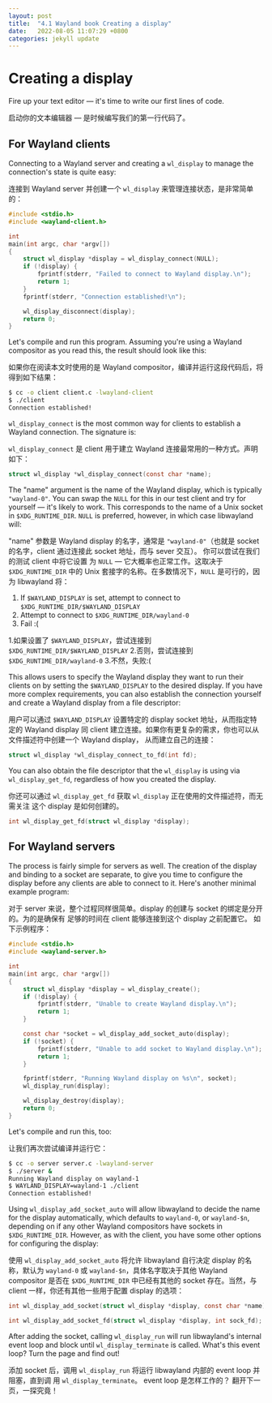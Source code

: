 ```yaml
---
layout: post
title:  "4.1 Wayland book Creating a display"
date:   2022-08-05 11:07:29 +0800
categories: jekyll update
---
```

# Creating a display

Fire up your text editor &mdash; it's time to write our first lines of code.

启动你的文本编辑器 &mdash; 是时候编写我们的第一行代码了。

## For Wayland clients

Connecting to a Wayland server and creating a `wl_display` to manage the
connection's state is quite easy:

连接到 Wayland server 并创建一个 `wl_display` 来管理连接状态，是非常简单的：

```c
#include <stdio.h>
#include <wayland-client.h>

int
main(int argc, char *argv[])
{
    struct wl_display *display = wl_display_connect(NULL);
    if (!display) {
        fprintf(stderr, "Failed to connect to Wayland display.\n");
        return 1;
    }
    fprintf(stderr, "Connection established!\n");

    wl_display_disconnect(display);
    return 0;
}
```

Let's compile and run this program. Assuming you're using a Wayland compositor
as you read this, the result should look like this:

如果你在阅读本文时使用的是 Wayland compositor，编译并运行这段代码后，将得到如下结果：

```sh
$ cc -o client client.c -lwayland-client
$ ./client
Connection established!
```

`wl_display_connect` is the most common way for clients to establish a Wayland
connection. The signature is:

`wl_display_connect` 是 client 用于建立 Wayland 连接最常用的一种方式。声明如下：

```c
struct wl_display *wl_display_connect(const char *name);
```

The "name" argument is the name of the Wayland display, which is typically
`"wayland-0"`. You can swap the `NULL` for this in our test client and try for
yourself &mdash; it's likely to work. This corresponds to the name of a Unix 
socket in `$XDG_RUNTIME_DIR`. `NULL` is preferred, however, in which case 
libwayland will:

"name" 参数是 Wayland display 的名字，通常是 `"wayland-0"`（也就是 socket 的名字，client 
通过连接此 socket 地址，而与 sever 交互）。 你可以尝试在我们的测试 client 中将它设置
为 `NULL` &mdash; 它大概率也正常工作。这取决于 `$XDG_RUNTIME_DIR` 中的
Unix 套接字的名称。在多数情况下，`NULL` 是可行的，因为 libwayland 将： 

1. If `$WAYLAND_DISPLAY` is set, attempt to connect to
   `$XDG_RUNTIME_DIR/$WAYLAND_DISPLAY`
2. Attempt to connect to `$XDG_RUNTIME_DIR/wayland-0`
3. Fail :(

1.如果设置了 `$WAYLAND_DISPLAY`，尝试连接到 `$XDG_RUNTIME_DIR/$WAYLAND_DISPLAY`
2.否则，尝试连接到 `$XDG_RUNTIME_DIR/wayland-0`
3.不然，失败:( 

This allows users to specify the Wayland display they want to run their clients
on by setting the `$WAYLAND_DISPLAY` to the desired display. If you have more
complex requirements, you can also establish the connection yourself and create
a Wayland display from a file descriptor:

用户可以通过 `$WAYLAND_DISPLAY` 设置特定的 display socket 地址，从而指定特定的 Wayland display
同 client 建立连接。如果你有更复杂的需求，你也可以从文件描述符中创建一个 Wayland display，
从而建立自己的连接：

```c
struct wl_display *wl_display_connect_to_fd(int fd);
```

You can also obtain the file descriptor that the `wl_display` is using via
`wl_display_get_fd`, regardless of how you created the display.

你还可以通过 `wl_display_get_fd` 获取 `wl_display` 正在使用的文件描述符，而无需关注
这个 display 是如何创建的。 

```c
int wl_display_get_fd(struct wl_display *display);
```

## For Wayland servers

The process is fairly simple for servers as well. The creation of the display
and binding to a socket are separate, to give you time to configure the display
before any clients are able to connect to it. Here's another minimal example
program:

对于 server 来说，整个过程同样很简单。display 的创建与 socket 的绑定是分开的。为的是确保有
足够的时间在 client 能够连接到这个 display 之前配置它。 如下示例程序： 

```c
#include <stdio.h>
#include <wayland-server.h>

int
main(int argc, char *argv[])
{
    struct wl_display *display = wl_display_create();
    if (!display) {
        fprintf(stderr, "Unable to create Wayland display.\n");
        return 1;
    }

    const char *socket = wl_display_add_socket_auto(display);
    if (!socket) {
        fprintf(stderr, "Unable to add socket to Wayland display.\n");
        return 1;
    }

    fprintf(stderr, "Running Wayland display on %s\n", socket);
    wl_display_run(display);

    wl_display_destroy(display);
    return 0;
}
```

Let's compile and run this, too:

让我们再次尝试编译并运行它：

```sh
$ cc -o server server.c -lwayland-server
$ ./server &
Running Wayland display on wayland-1
$ WAYLAND_DISPLAY=wayland-1 ./client
Connection established!
```

Using `wl_display_add_socket_auto` will allow libwayland to decide the name for
the display automatically, which defaults to `wayland-0`, or `wayland-$n`,
depending on if any other Wayland compositors have sockets in
`$XDG_RUNTIME_DIR`. However, as with the client, you have some other options for
configuring the display:

使用 `wl_display_add_socket_auto` 将允许 libwayland 自行决定 display 的名称，默认为
`wayland-0` 或 `wayland-$n`，具体名字取决于其他 Wayland compositor 是否在 `$XDG_RUNTIME_DIR` 
中已经有其他的 socket 存在。当然，与 client 一样，你还有其他一些用于配置 display 的选项：

```c
int wl_display_add_socket(struct wl_display *display, const char *name);

int wl_display_add_socket_fd(struct wl_display *display, int sock_fd);
```

After adding the socket, calling `wl_display_run` will run libwayland's internal
event loop and block until `wl_display_terminate` is called. What's this event
loop? Turn the page and find out!

添加 socket 后，调用 `wl_display_run` 将运行 libwayland 内部的 event loop 并阻塞，直到调
用 `wl_display_terminate`。 event loop 是怎样工作的？ 翻开下一页，一探究竟！ 
